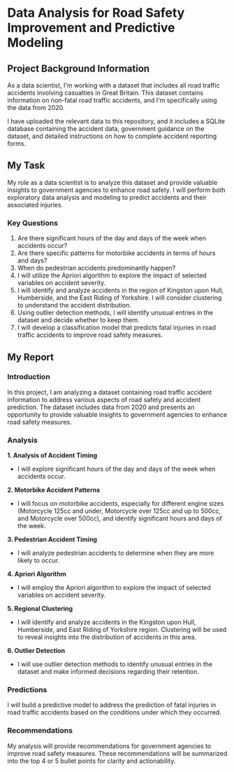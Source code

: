 # Data Analysis for Road Safety Improvement and Predictive Modeling


## Project Background Information

As a data scientist, I'm working with a dataset that includes all road traffic accidents involving casualties in Great Britain. This dataset contains information on non-fatal road traffic accidents, and I'm specifically using the data from 2020.

I have uploaded the relevant data to this repository, and it includes a SQLite database containing the accident data, government guidance on the dataset, and detailed instructions on how to complete accident reporting forms.

## My Task

My role as a data scientist is to analyze this dataset and provide valuable insights to government agencies to enhance road safety. I will perform both exploratory data analysis and modeling to predict accidents and their associated injuries.

### Key Questions

1. Are there significant hours of the day and days of the week when accidents occur?
2. Are there specific patterns for motorbike accidents in terms of hours and days?
3. When do pedestrian accidents predominantly happen?
4. I will utilize the Apriori algorithm to explore the impact of selected variables on accident severity.
5. I will identify and analyze accidents in the region of Kingston upon Hull, Humberside, and the East Riding of Yorkshire. I will consider clustering to understand the accident distribution.
6. Using outlier detection methods, I will identify unusual entries in the dataset and decide whether to keep them.
7. I will develop a classification model that predicts fatal injuries in road traffic accidents to improve road safety measures.

## My Report

### Introduction

In this project, I am analyzing a dataset containing road traffic accident information to address various aspects of road safety and accident prediction. The dataset includes data from 2020 and presents an opportunity to provide valuable insights to government agencies to enhance road safety measures.

### Analysis

**1. Analysis of Accident Timing**
   - I will explore significant hours of the day and days of the week when accidents occur.

**2. Motorbike Accident Patterns**
   - I will focus on motorbike accidents, especially for different engine sizes (Motorcycle 125cc and under, Motorcycle over 125cc and up to 500cc, and Motorcycle over 500cc), and identify significant hours and days of the week.

**3. Pedestrian Accident Timing**
   - I will analyze pedestrian accidents to determine when they are more likely to occur.

**4. Apriori Algorithm**
   - I will employ the Apriori algorithm to explore the impact of selected variables on accident severity.

**5. Regional Clustering**
   - I will identify and analyze accidents in the Kingston upon Hull, Humberside, and East Riding of Yorkshire region. Clustering will be used to reveal insights into the distribution of accidents in this area.

**6. Outlier Detection**
   - I will use outlier detection methods to identify unusual entries in the dataset and make informed decisions regarding their retention.

### Predictions

I will build a predictive model to address the prediction of fatal injuries in road traffic accidents based on the conditions under which they occurred.

### Recommendations

My analysis will provide recommendations for government agencies to improve road safety measures. These recommendations will be summarized into the top 4 or 5 bullet points for clarity and actionability.
